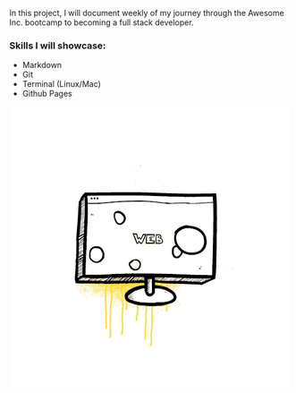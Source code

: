 In this project, I will document weekly of my journey through the Awesome Inc. bootcamp to becoming a full stack developer.
### Skills I will showcase: 
 * Markdown
 * Git
 * Terminal (Linux/Mac)
 * Github Pages
 
 [![](https://github.com/marquisepiton/Journey-to-Becoming-a-Full-Stack-Developer-Blog/blob/dev/img/monitor.gif?raw=true)](#)
 

